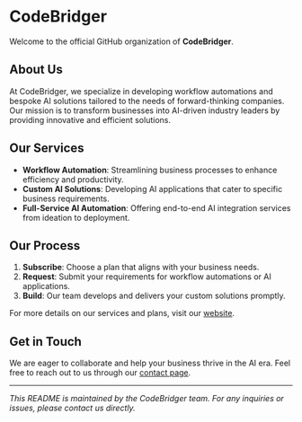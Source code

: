 # CodeBridger

Welcome to the official GitHub organization of **CodeBridger**.

## About Us

At CodeBridger, we specialize in developing workflow automations and bespoke AI solutions tailored to the needs of forward-thinking companies. Our mission is to transform businesses into AI-driven industry leaders by providing innovative and efficient solutions.

## Our Services

- **Workflow Automation**: Streamlining business processes to enhance efficiency and productivity.
- **Custom AI Solutions**: Developing AI applications that cater to specific business requirements.
- **Full-Service AI Automation**: Offering end-to-end AI integration services from ideation to deployment.

## Our Process

1. **Subscribe**: Choose a plan that aligns with your business needs.
2. **Request**: Submit your requirements for workflow automations or AI applications.
3. **Build**: Our team develops and delivers your custom solutions promptly.

For more details on our services and plans, visit our [website](https://codebridger.co.uk/).

## Get in Touch

We are eager to collaborate and help your business thrive in the AI era. Feel free to reach out to us through our [contact page](https://codebridger.co.uk/contact).

---

*This README is maintained by the CodeBridger team. For any inquiries or issues, please contact us directly.*
